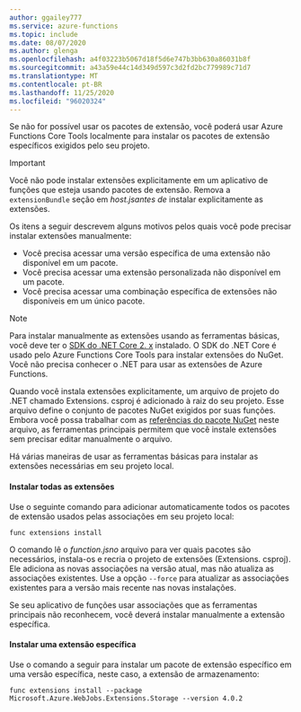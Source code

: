 ```yaml
---
author: ggailey777
ms.service: azure-functions
ms.topic: include
ms.date: 08/07/2020
ms.author: glenga
ms.openlocfilehash: a4f03223b5067d18f5d6e747b3bb630a86031b8f
ms.sourcegitcommit: a43a59e44c14d349d597c3d2fd2bc779989c71d7
ms.translationtype: MT
ms.contentlocale: pt-BR
ms.lasthandoff: 11/25/2020
ms.locfileid: "96020324"
---
```

Se não for possível usar os pacotes de extensão, você poderá usar Azure Functions Core Tools localmente para instalar os pacotes de extensão específicos exigidos pelo seu projeto.

> [!IMPORTANT]
> Você não pode instalar extensões explicitamente em um aplicativo de funções que esteja usando pacotes de extensão. Remova a `extensionBundle` seção em *host.jsantes de* instalar explicitamente as extensões.

Os itens a seguir descrevem alguns motivos pelos quais você pode precisar instalar extensões manualmente:

* Você precisa acessar uma versão específica de uma extensão não disponível em um pacote.
* Você precisa acessar uma extensão personalizada não disponível em um pacote.
* Você precisa acessar uma combinação específica de extensões não disponíveis em um único pacote.

> [!NOTE]
> Para instalar manualmente as extensões usando as ferramentas básicas, você deve ter o [SDK do .NET Core 2. x](https://dotnet.microsoft.com/download) instalado. O SDK do .NET Core é usado pelo Azure Functions Core Tools para instalar extensões do NuGet. Você não precisa conhecer o .NET para usar as extensões de Azure Functions.

Quando você instala extensões explicitamente, um arquivo de projeto do .NET chamado Extensions. csproj é adicionado à raiz do seu projeto. Esse arquivo define o conjunto de pacotes NuGet exigidos por suas funções. Embora você possa trabalhar com as [referências do pacote NuGet](/nuget/consume-packages/package-references-in-project-files) neste arquivo, as ferramentas principais permitem que você instale extensões sem precisar editar manualmente o arquivo.

Há várias maneiras de usar as ferramentas básicas para instalar as extensões necessárias em seu projeto local. 

#### <a name="install-all-extensions"></a>Instalar todas as extensões 

Use o seguinte comando para adicionar automaticamente todos os pacotes de extensão usados pelas associações em seu projeto local:

```dotnetcli
func extensions install
```
O comando lê o *function.jsno* arquivo para ver quais pacotes são necessários, instala-os e recria o projeto de extensões (Extensions. csproj). Ele adiciona as novas associações na versão atual, mas não atualiza as associações existentes. Use a opção `--force` para atualizar as associações existentes para a versão mais recente nas novas instalações.

Se seu aplicativo de funções usar associações que as ferramentas principais não reconhecem, você deverá instalar manualmente a extensão específica.

#### <a name="install-a-specific-extension"></a>Instalar uma extensão específica

Use o comando a seguir para instalar um pacote de extensão específico em uma versão específica, neste caso, a extensão de armazenamento:

```dotnetcli
func extensions install --package Microsoft.Azure.WebJobs.Extensions.Storage --version 4.0.2
```
